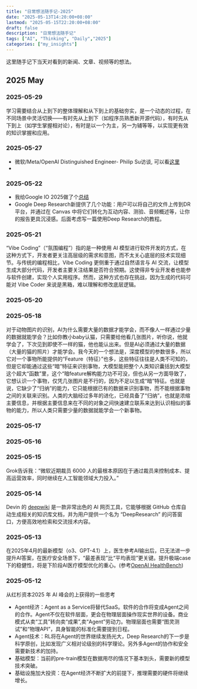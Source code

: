 ```yaml
---
title: "日常想法随手记-2025"
date: "2025-05-13T14:20:00+08:00"
lastmod: "2025-05-15T22:20:00+08:00"
draft: false
description: "日常想法随手记"
tags: ["AI", "Thinking", "Daily","2025"]
categories: ["my_insights"]  
---
```


这里随手记下当天对看到的新闻、文章、视频等的想法。

## 2025 May

### 2025-05-29

学习需要结合从上到下的整体理解和从下到上的基础夯实，是一个动态的过程，在不同场景中灵活切换——有时先从上到下（如程序员熟悉新开源代码），有时先从下到上（如学生掌握相对论），有时是以一个为主，另一为辅等等，以实现更有效的知识掌握和应用。

### 2025-05-27

- 微软/Meta/OpenAI Distinguished Engineer- Philip Su访谈, 可以看[这里](https://hobbytp.github.io/zh/interviews/Philip_Su/)
-

### 2025-05-22

- 我给Google IO 2025做了个[总结](https://hobbytp.github.io/zh/google/google_io_2025/)
- Google Deep Research新提供了几个功能：用户可以将自己的文件上传到DR平台，并通过在 Canvas 中将它们转化为互动内容、测验、音频概述等，让你的报告更具沉浸感。后面考虑写一篇使用Deep Research的教程。

### 2025-05-21

“Vibe Coding”（“氛围编程”）指的是一种使用 AI 模型进行软件开发的方式，在这种方式下，开发者更关注高层级的需求和意图，而不太关心底层的技术实现细节。与传统的编程相比，Vibe Coding 更侧重于通过自然语言与 AI 交流，让模型生成大部分代码，开发者主要关注结果是否符合预期。这使得非专业开发者也能参与软件创建，实现个人实用程序。然而，这种方式也存在挑战，因为生成的代码可能对 Vibe Coder 来说是黑箱，难以理解和修改底层逻辑。

### 2025-05-20

### 2025-05-18

对于动物图片的识别，AI为什么需要大量的数据才能学会，而不像人一样通过少量的数据就能学会？比如你教小baby认猫，只需要给他看几张图片，听你说，他就学会了，下次见到即使不一样的猫，他也能认出来。但是AI必须通过大量的数据（大量的猫的照片）才能学会。我今天的一个想法是，深度模型的参数很多，所以它对一个事物所能提供的“Feature（特征）”也多，这些特征往往是人类不可知的，但是它却能通过这些“暗”特征来识别事物，大模型能把整个人类知识囊括到大模型这个超大“函数”里，这个“暗feature解构能力功不可没，但也从另一方面导致了，它想认识一个事物，仅凭几张图片是不行的，因为不足以生成“暗”特征。也就是说，它缺少了“归纳”的能力，它只能根据已有的数据来识别事物，而不能根据事物之间的关联来识别。人类的大脑经过多年的进化，已经具备了“归纳”，也就是浓缩主要信息，并根据主要信息来在不同的对象之间快速建立联系来达到认识相似的事物的能力，所以人类只需要少量的数据就能学会一个新事物。

### 2025-05-17

### 2025-05-16

### 2025-05-15

Grok告诉我：“微软近期裁员 6000 人的最根本原因在于通过裁员来控制成本、提高运营效率，同时继续在人工智能领域大力投入。”

### 2025-05-14

Devin 的 [deepwiki](https://deepwiki.com/) 是一款非常出色的 AI 网页工具，它能够根据 GitHub 仓库自动生成相关的知识库文档，并为用户提供一个名为 “DeepResearch” 的问答窗口，方便高效地检索和交流技术内容。

### 2025-05-13

在2025年4月的最新模型（o3、GPT-4.1）上，医生参考AI输出后，已无法进一步提升AI答案，在医疗安全场景下，“最差表现”比“平均表现”更关键。提升极端case下的稳健性，将是下阶段AI医疗模型优化的重心。(参考[OpenAI HealthBench](https://openai.com/index/healthbench/))

### 2025-05-12

从红杉资本2025 年 AI 峰会的上获得的一些思考

- Agent经济：Agent as a Service将替代SaaS。软件的合作将变成Agent之间的合作。Agent不仅在软件层面，更会在物理层面操作现实世界的设备。商业模式从卖“工具”转向卖“成果”,卖“Agent”劳动力。物理层面也需要“图灵测试”和“物理API”，具身智能的标准化需要提到日程。
- Agent技术：RL将在Agent的世界继续发扬光大，Deep Research的下一步是科学原创，比如发现广义相对论级别的科学理论。另外多Agent的协作和安全需要新技术的加持。
- 基础模型：当前的pre-train模型在数据用尽的情况下基本到头，需要新的模型技术突破。
- 基础设施加大投资：在Agent经济不断扩大的前提下，推理需要的硬件将继续增长。
